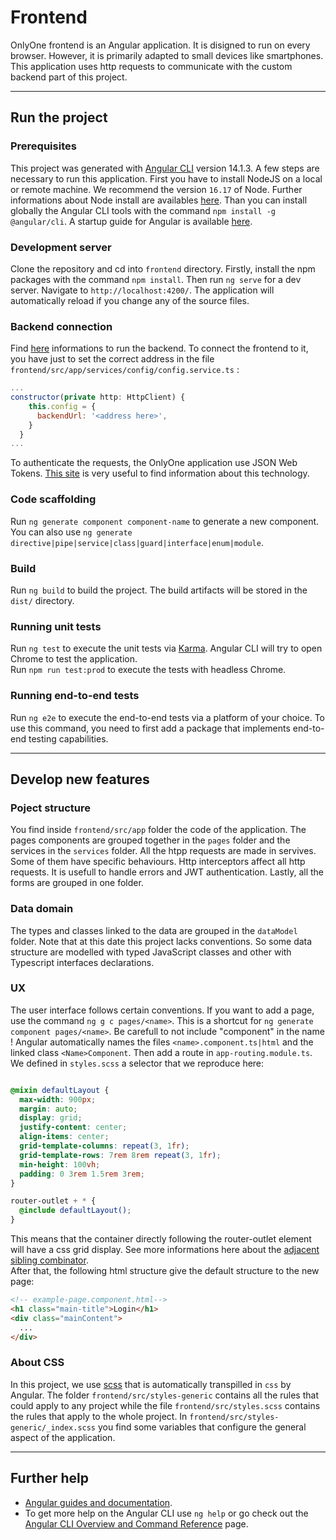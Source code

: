 # Frontend

OnlyOne frontend is an Angular application. It is disigned to run on every browser. However, it is primarily adapted to small devices like smartphones. This application uses http requests to communicate with the custom backend part of this project. 

---

## Run the project
### Prerequisites

This project was generated with [Angular CLI](https://github.com/angular/angular-cli) version 14.1.3. 
A few steps are necessary to run this application. First you have to install NodeJS on a local or remote machine. We recommend the version `16.17` of Node. Further informations about Node install are availables [here](https://nodejs.org/en/). 
Than you can install globally the Angular CLI tools with the command `npm install -g @angular/cli`. A startup guide for Angular is available [here](https://angular.io/guide/setup-local). 

### Development server

Clone the repository and cd into `frontend` directory. Firstly, install the npm packages with the command `npm install`. Then run `ng serve` for a dev server. Navigate to `http://localhost:4200/`. The application will automatically reload if you change any of the source files.

### Backend connection

Find [here](https://github.com/OneSock-inc/OnlyOne/tree/main/backend#user-instruction) informations to run the backend. 
To connect the frontend to it, you have just to set the correct address in the file `frontend/src/app/services/config/config.service.ts` :

```js
...
constructor(private http: HttpClient) { 
    this.config = {
      backendUrl: '<address here>',
    }
  }
...
```
To authenticate the requests, the OnlyOne application use JSON Web Tokens. [This site](https://jwt.io/) is very useful to find information about this technology.

### Code scaffolding

Run `ng generate component component-name` to generate a new component. You can also use `ng generate directive|pipe|service|class|guard|interface|enum|module`.

### Build

Run `ng build` to build the project. The build artifacts will be stored in the `dist/` directory.

### Running unit tests

Run `ng test` to execute the unit tests via [Karma](https://karma-runner.github.io). Angular CLI will try to open Chrome to test the application.  
Run `npm run test:prod` to execute the tests with headless Chrome.

### Running end-to-end tests

Run `ng e2e` to execute the end-to-end tests via a platform of your choice. To use this command, you need to first add a package that implements end-to-end testing capabilities.

---
## Develop new features
### Poject structure
You find inside `frontend/src/app` folder the code of the application. The pages components are grouped together in the `pages` folder and the services in the `services` folder. 
All the htpp requests are made in servives. Some of them have specific behaviours. Http interceptors affect all http requests. It is usefull to handle errors and JWT authentication. 
Lastly, all the forms are grouped in one folder.

### Data domain
The types and classes linked to the data are grouped in the `dataModel` folder. Note that at this date this project lacks conventions. So some data structure are modelled with typed JavaScript classes and other with Typescript interfaces declarations.


### UX
The user interface follows certain conventions. If you want to add a page, use the command `ng g c pages/<name>`. This is a shortcut for `ng generate component pages/<name>`. Be carefull to not include "component" in the name ! Angular automatically names the files `<name>.component.ts|html` and the linked class `<Name>Component`. Then add a route in `app-routing.module.ts`.  We defined in `styles.scss` a selector that we reproduce here: 

```scss

@mixin defaultLayout {
  max-width: 900px;
  margin: auto;
  display: grid;
  justify-content: center;
  align-items: center;
  grid-template-columns: repeat(3, 1fr);
  grid-template-rows: 7rem 8rem repeat(3, 1fr);
  min-height: 100vh;
  padding: 0 3rem 1.5rem 3rem;
}

router-outlet + * {
  @include defaultLayout();
}
```
This means that the container directly following the router-outlet element will have a css grid display. See more informations here about the [adjacent sibling combinator](https://developer.mozilla.org/en-US/docs/Web/CSS/Adjacent_sibling_combinator).  
After that, the following html structure give the default structure to the new page:

```html
<!-- example-page.component.html-->
<h1 class="main-title">Login</h1>
<div class="mainContent">
  ...
</div>
```
### About CSS
In this project, we use [scss](https://sass-lang.com/guide) that is automatically transpilled in `css` by Angular. The folder `frontend/src/styles-generic` contains all the rules that could apply to any project while the file `frontend/src/styles.scss` contains the rules that apply to the whole project. In `frontend/src/styles-generic/_index.scss` you find some variables that configure the general aspect of the application.

---
## Further help

- [Angular guides and documentation](https://angular.io/docs).
- To get more help on the Angular CLI use `ng help` or go check out the [Angular CLI Overview and Command Reference](https://angular.io/cli) page.
